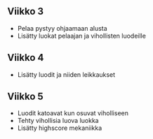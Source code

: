 ## Viikko 3

- Pelaa pystyy ohjaamaan alusta
- Lisätty luokat pelaajan ja vihollisten luodeille

## Viikko 4
- Lisätty luodit ja niiden leikkaukset

## Viikko 5
- Luodit katoavat kun osuvat viholliseen
- Tehty vihollisia luova luokka
- Lisätty highscore mekaniikka